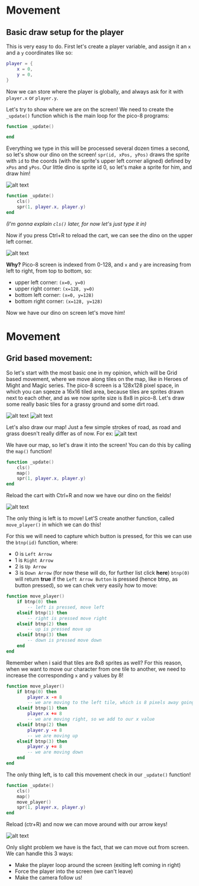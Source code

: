# Movement

## Basic draw setup for the player


This is very easy to do. First let's create a player variable, and assign it an `x` and a `y` coordinates like so:

```lua
player = {
	x = 0,
	y = 0,
}
```

Now we can store where the player is globally, and always ask for it with `player.x` or `player.y`. 

Let's try to show where we are on the screen! We need to create the `_update()` function which is the main loop for the pico-8 programs:

```lua
function _update()

end
```

Everything we type in this will be processed several dozen times a second, so let's show our dino on the screen! `spr(id, xPos, yPos)` draws the sprite with `id` to the coords (with the sprite's upper left corner aligned) defined by `xPos` and `yPos`. Our little dino is sprite id 0, so let's make a sprite for him, and draw him!

![alt text](https://github.com/Achie72/pico8-tutorials/blob/main/src_images/movement/player_sprite.png "Player Sprite")


```lua
function _update()
	cls()
	spr(1, player.x, player.y)
end
```

*(I'm gonna explain `cls()` later, for now let's just type it in)*

Now if you press Ctrl+R to reload the cart, we can see the dino on the upper left corner. 

![alt text](https://github.com/Achie72/pico8-tutorials/blob/main/src_images/movement/player_drawn.png "Player Drawn")

**Why?** Pico-8 screen is indexed from 0-128, and `x` and `y` are increasing from left to right, from top to bottom, so:

- upper left corner:  `(x=0, y=0)`
- upper right corner: `(x=128, y=0)`
- bottom left corner: `(x=0, y=128)`
- bottom right corner: `(x=128, y=128)`

Now we have our dino on screen let's move him!

# Movement

## Grid based movement:

So let's start with the most basic one in my opinion, which will be Grid based movement, where we move along tiles on the map, like in Heroes of Might and Magic series.
The pico-8 screen is a 128x128 pixel space, in which you can sqeeze a 16x16 tiled area, because tiles are sprites drawn next to each other, and as we now sprite size is 8x8 in pico-8. Let's draw some really basic tiles for a grassy ground and some dirt road.

![alt text](https://github.com/Achie72/pico8-tutorials/blob/main/src_images/movement/grass_tile.png "Grass tile")
![alt text](https://github.com/Achie72/pico8-tutorials/blob/main/src_images/movement/dirt_tile.png "Dirt tile")

Let's also draw our map! Just a few simple strokes of road, as road and grass doesn't really differ as of now. For ex:
![alt text](https://github.com/Achie72/pico8-tutorials/blob/main/src_images/movement/draw_map.png "Drawing a map")

We have our map, so let's draw it into the screen! You can do this by calling the `map()` function!
```lua
function _update()
	cls()
	map()
	spr(1, player.x, player.y)
end
```

Reload the cart with Ctrl+R and now we have our dino on the fields!

![alt text](https://github.com/Achie72/pico8-tutorials/blob/main/src_images/movement/map_drawn.png "Drawn map with player")

The only thing is left is to move! Let'S create another function, called `move_player()` in which we can do this!

For this we will need to capture which button is pressed, for this we can use the `btnp(id)` function, where:

- 0 is `Left Arrow`
- 1 is `Right Arrow`
- 2 is `Up Arrow`
- 3 is `Down Arrow`
(for now these will do, for further list click **here**)
`btnp(0)` will return **true** if the `Left Arrow Button` is pressed (hence btnp, as button pressed), so we can chek very easily how to move:

```lua
function move_player()
	if btnp(0) then
    	-- left is pressed, move left
  	elseif btnp(1) then
  		-- right is pressed move right
 	elseif btnp(2) then
   		-- up is pressed move up
 	elseif btnp(3) then
   		-- down is pressed move down
  	end
end
```

Remember when i said that tiles are 8x8 sprites as well? For this reason, when we want to move our character from one tile to another, we need to increase the corresponding `x` and `y` values by 8!

```lua
function move_player()
	if btnp(0) then
		player.x -= 8
    	-- we are moving to the left tile, which is 8 pixels away going left, so substract
  	elseif btnp(1) then
  		player.x += 8
  		-- we are moving right, so we add to our x value
 	elseif btnp(2) then
 		player.y -= 8
   		-- we are moving up
 	elseif btnp(3) then
 		player.y += 8
   		-- we are moving down
  	end
end
```

The only thing left, is to call this movement check in our `_update()` function!

```lua
function _update()
	cls()
	map()
	move_player()
	spr(1, player.x, player.y)
end
```

Reload (ctr+R) and now we can move around with our arrow keys!

![alt text](https://github.com/Achie72/pico8-tutorials/blob/main/src_images/movement/player_moving.gif "Moving Player")

Only slight problem we have is the fact, that we can move out from screen. We can handle this 3 ways:

- Make the player loop around the screen (exiting left coming in right)
- Force the player into the screen (we can't leave)
- Make the camera follow us!

